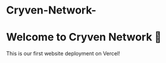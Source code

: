 # Cryven-Network-
<!DOCTYPE html>
<html lang="en">
<head>
  <meta charset="UTF-8">
  <meta name="viewport" content="width=device-width, initial-scale=1.0">
  <title>Cryven Network</title>
</head>
<body>
  <h1>Welcome to Cryven Network 🚀</h1>
  <p>This is our first website deployment on Vercel!</p>
</body>
</html>
